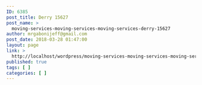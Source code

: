 ```yaml
---
ID: 6385
post_title: Derry 15627
post_name: >
  moving-services-moving-services-moving-services-derry-15627
author: mrgabonijeff@gmail.com
post_date: 2018-03-28 01:47:00
layout: page
link: >
  http://localhost/wordpress/moving-services-moving-services-moving-services-derry-15627/
published: true
tags: [ ]
categories: [ ]
---
```


